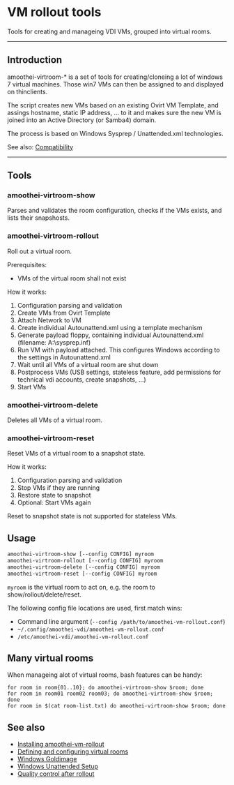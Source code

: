 # VM rollout tools

Tools for creating and manageing VDI VMs, grouped into virtual rooms.

-------------


## Introduction
amoothei-virtroom-* is a set of tools for creating/cloneing a lot of windows 7 virtual machines.
Those win7 VMs can then be assigned to and displayed on thinclients.

The script creates new VMs based on an existing Ovirt VM Template, and assings hostname, static IP address, ... to it and makes sure the new VM is joined into an Active Directory (or Samba4) domain.

The process is based on Windows Sysprep / Unattended.xml technologies.

See also: [Compatibility](compatibility.md)

------------------

## Tools
### amoothei-virtroom-show
Parses and validates the room configuration, checks if the VMs exists, and lists their snapshosts.


### amoothei-virtroom-rollout
Roll out a virtual room.

Prerequisites:

* VMs of the virtual room shall not exist

How it works:

1. Configuration parsing and validation
2. Create VMs from Ovirt Template
3. Attach Network to VM
4. Create individual Autounattend.xml using a template mechanism
5. Generate payload floppy, containing individual Autounattend.xml (filename: A:\sysprep.inf)
6. Run VM with payload attached. This configures Windows according to the settings in Autounattend.xml 
7. Wait until all VMs of a virtual room are shut down
8. Postprocess VMs (USB settings, stateless feature, add permissions for technical vdi accounts, create snapshots, ...)
9. Start VMs

### amoothei-virtroom-delete
Deletes all VMs of a virtual room. 

### amoothei-virtroom-reset
Reset VMs of a virtual room to a snapshot state.

How it works:

1. Configuration parsing and validation
2. Stop VMs if they are running
3. Restore state to snapshot
4. Optional: Start VMs again

Reset to snapshot state is not supported for stateless VMs.

## Usage
```bash
amoothei-virtroom-show [--config CONFIG] myroom
amoothei-virtroom-rollout [--config CONFIG] myroom
amoothei-virtroom-delete [--config CONFIG] myroom
amoothei-virtroom-reset [--config CONFIG] myroom
```

```myroom``` is the virtual room to act on, e.g. the room to show/rollout/delete/reset. 

The following config file locations are used, first match wins:

* Command line argument (`--config /path/to/amoothei-vm-rollout.conf`)
* `~/.config/amoothei-vdi/amoothei-vm-rollout.conf`
* `/etc/amoothei-vdi/amoothei-vm-rollout.conf`

## Many virtual rooms
When manageing alot of virtual rooms, bash features can be handy:
```
for room in room{01..10}; do amoothei-virtroom-show $room; done
for room in room01 room02 room03; do amoothei-virtroom-show $room; done
for room in $(cat room-list.txt) do amoothei-virtroom-show $room; done
```

## See also
* [Installing amoothei-vm-rollout](amoothei-vm-rollout-install.md)
* [Defining and configuring virtual rooms](amoothei-vm-rollout-config.md)
* [Windows Goldimage](goldimage.md)
* [Windows Unattended Setup](autounattend.md)
* [Quality control after rollout](quality_control.md)



